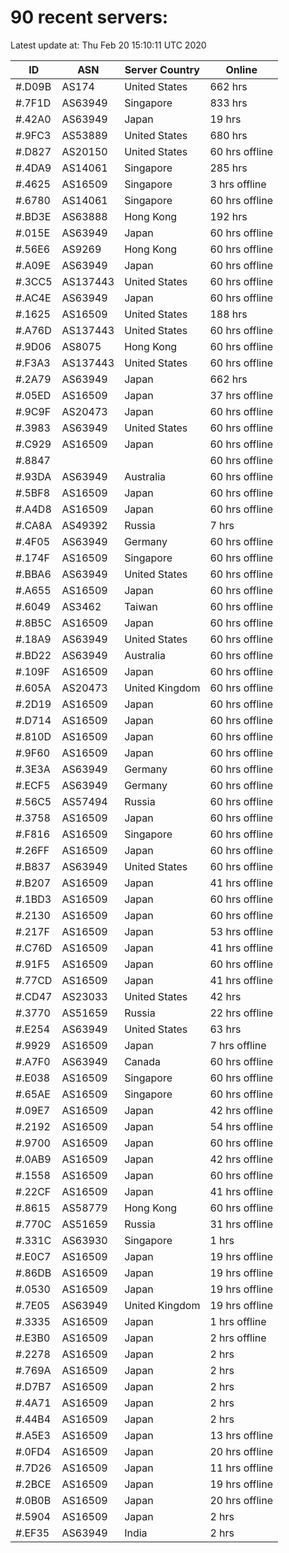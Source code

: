 # 90 recent servers:

Latest update at: Thu Feb 20 15:10:11 UTC 2020

| ID | ASN | Server Country | Online |
| -- | --- | -------------- | ------ |
| #.D09B | AS174 | United States | 662 hrs |
| #.7F1D | AS63949 | Singapore | 833 hrs |
| #.42A0 | AS63949 | Japan | 19 hrs |
| #.9FC3 | AS53889 | United States | 680 hrs |
| #.D827 | AS20150 | United States | 60 hrs offline |
| #.4DA9 | AS14061 | Singapore | 285 hrs |
| #.4625 | AS16509 | Singapore | 3 hrs offline |
| #.6780 | AS14061 | Singapore | 60 hrs offline |
| #.BD3E | AS63888 | Hong Kong | 192 hrs |
| #.015E | AS63949 | Japan | 60 hrs offline |
| #.56E6 | AS9269 | Hong Kong | 60 hrs offline |
| #.A09E | AS63949 | Japan | 60 hrs offline |
| #.3CC5 | AS137443 | United States | 60 hrs offline |
| #.AC4E | AS63949 | Japan | 60 hrs offline |
| #.1625 | AS16509 | United States | 188 hrs |
| #.A76D | AS137443 | United States | 60 hrs offline |
| #.9D06 | AS8075 | Hong Kong | 60 hrs offline |
| #.F3A3 | AS137443 | United States | 60 hrs offline |
| #.2A79 | AS63949 | Japan | 662 hrs |
| #.05ED | AS16509 | Japan | 37 hrs offline |
| #.9C9F | AS20473 | Japan | 60 hrs offline |
| #.3983 | AS63949 | United States | 60 hrs offline |
| #.C929 | AS16509 | Japan | 60 hrs offline |
| #.8847 |  |  | 60 hrs offline |
| #.93DA | AS63949 | Australia | 60 hrs offline |
| #.5BF8 | AS16509 | Japan | 60 hrs offline |
| #.A4D8 | AS16509 | Japan | 60 hrs offline |
| #.CA8A | AS49392 | Russia | 7 hrs |
| #.4F05 | AS63949 | Germany | 60 hrs offline |
| #.174F | AS16509 | Singapore | 60 hrs offline |
| #.BBA6 | AS63949 | United States | 60 hrs offline |
| #.A655 | AS16509 | Japan | 60 hrs offline |
| #.6049 | AS3462 | Taiwan | 60 hrs offline |
| #.8B5C | AS16509 | Japan | 60 hrs offline |
| #.18A9 | AS63949 | United States | 60 hrs offline |
| #.BD22 | AS63949 | Australia | 60 hrs offline |
| #.109F | AS16509 | Japan | 60 hrs offline |
| #.605A | AS20473 | United Kingdom | 60 hrs offline |
| #.2D19 | AS16509 | Japan | 60 hrs offline |
| #.D714 | AS16509 | Japan | 60 hrs offline |
| #.810D | AS16509 | Japan | 60 hrs offline |
| #.9F60 | AS16509 | Japan | 60 hrs offline |
| #.3E3A | AS63949 | Germany | 60 hrs offline |
| #.ECF5 | AS63949 | Germany | 60 hrs offline |
| #.56C5 | AS57494 | Russia | 60 hrs offline |
| #.3758 | AS16509 | Japan | 60 hrs offline |
| #.F816 | AS16509 | Singapore | 60 hrs offline |
| #.26FF | AS16509 | Japan | 60 hrs offline |
| #.B837 | AS63949 | United States | 60 hrs offline |
| #.B207 | AS16509 | Japan | 41 hrs offline |
| #.1BD3 | AS16509 | Japan | 60 hrs offline |
| #.2130 | AS16509 | Japan | 60 hrs offline |
| #.217F | AS16509 | Japan | 53 hrs offline |
| #.C76D | AS16509 | Japan | 41 hrs offline |
| #.91F5 | AS16509 | Japan | 60 hrs offline |
| #.77CD | AS16509 | Japan | 41 hrs offline |
| #.CD47 | AS23033 | United States | 42 hrs |
| #.3770 | AS51659 | Russia | 22 hrs offline |
| #.E254 | AS63949 | United States | 63 hrs |
| #.9929 | AS16509 | Japan | 7 hrs offline |
| #.A7F0 | AS63949 | Canada | 60 hrs offline |
| #.E038 | AS16509 | Singapore | 60 hrs offline |
| #.65AE | AS16509 | Singapore | 60 hrs offline |
| #.09E7 | AS16509 | Japan | 42 hrs offline |
| #.2192 | AS16509 | Japan | 54 hrs offline |
| #.9700 | AS16509 | Japan | 60 hrs offline |
| #.0AB9 | AS16509 | Japan | 42 hrs offline |
| #.1558 | AS16509 | Japan | 60 hrs offline |
| #.22CF | AS16509 | Japan | 41 hrs offline |
| #.8615 | AS58779 | Hong Kong | 60 hrs offline |
| #.770C | AS51659 | Russia | 31 hrs offline |
| #.331C | AS63930 | Singapore | 1 hrs |
| #.E0C7 | AS16509 | Japan | 19 hrs offline |
| #.86DB | AS16509 | Japan | 19 hrs offline |
| #.0530 | AS16509 | Japan | 19 hrs offline |
| #.7E05 | AS63949 | United Kingdom | 19 hrs offline |
| #.3335 | AS16509 | Japan | 1 hrs offline |
| #.E3B0 | AS16509 | Japan | 2 hrs offline |
| #.2278 | AS16509 | Japan | 2 hrs |
| #.769A | AS16509 | Japan | 2 hrs |
| #.D7B7 | AS16509 | Japan | 2 hrs |
| #.4A71 | AS16509 | Japan | 2 hrs |
| #.44B4 | AS16509 | Japan | 2 hrs |
| #.A5E3 | AS16509 | Japan | 13 hrs offline |
| #.0FD4 | AS16509 | Japan | 20 hrs offline |
| #.7D26 | AS16509 | Japan | 11 hrs offline |
| #.2BCE | AS16509 | Japan | 19 hrs offline |
| #.0B0B | AS16509 | Japan | 20 hrs offline |
| #.5904 | AS16509 | Japan | 2 hrs |
| #.EF35 | AS63949 | India | 2 hrs |

